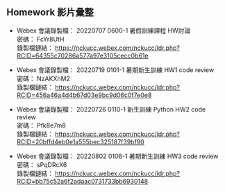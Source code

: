 ## Homework 影片彙整

- Webex 會議錄製檔： 20220707 0600-1 暑假訓練課程 HW討論  
  密碼： FcYr8UtH  
  錄製檔鏈結： https://nckucc.webex.com/nckucc/ldr.php?RCID=64355c70286a577a97e3105cecc0b61e

- Webex 會議錄製檔： 20220719 0101-1 暑期新生訓練 HW1 code review  
  密碼： NzAKXhM2  
  錄製檔鏈結： https://nckucc.webex.com/nckucc/ldr.php?RCID=456a46a4d4b67d03e9bc9d06c0f7e0e8

- Webex 會議錄製檔： 20220726 0110-1 新生訓練 Python HW2 code review  
  密碼： Pfk8e7m8  
  錄製檔鏈結： https://nckucc.webex.com/nckucc/ldr.php?RCID=20bffd4eb0e1a555bec325187f39bf90

- Webex 會議錄製檔： 20220802 0106-1 暑期新生訓練 HW3 code review  
  密碼： sPqDRcX6  
  錄製檔鏈結： https://nckucc.webex.com/nckucc/ldr.php?RCID=bb75c52a6f2adaac0731733bb6930148
  
  
